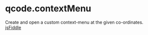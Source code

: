 # qcode.contextMenu
Create and open a custom context-menu at the given co-ordinates.  
[jsFiddle](http://jsfiddle.net/PeterChaplin/xywdac5p/)